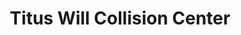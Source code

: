 ---
title: "Titus Will Collision Center"
url: /tacoma/titus-will-collision-center/
shop: Autowerkstatt
---